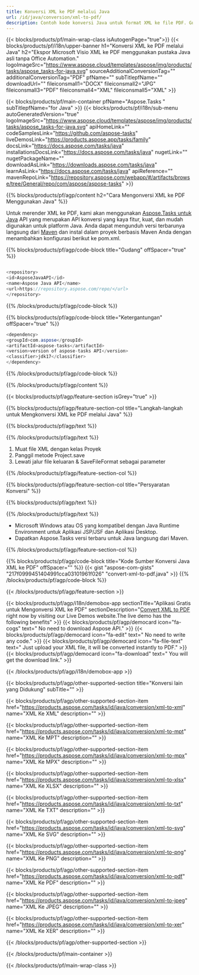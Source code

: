 ```yaml
---
title: Konversi XML ke PDF melalui Java 
url: /id/java/conversion/xml-to-pdf/ 
description: Contoh kode konversi Java untuk format XML ke file PDF. Gunakan kode contoh ini untuk mengonversi XML ke PDF dalam aplikasi berbasis Web atau Desktop Java apa pun.
---
```


{{< blocks/products/pf/main-wrap-class isAutogenPage="true">}}
{{< blocks/products/pf/i18n/upper-banner h1="Konversi XML ke PDF melalui Java" h2="Ekspor Microsoft Visio XML ke PDF menggunakan pustaka Java asli tanpa Office Automation." logoImageSrc="https://www.aspose.cloud/templates/aspose/img/products/tasks/aspose_tasks-for-java.svg" sourceAdditionalConversionTag="" additionalConversionTag="PDF" pfName="" subTitlepfName="" downloadUrl="" fileiconsmall1="DOCX" fileiconsmall2="JPG" fileiconsmall3="PDF" fileiconsmall4="XML" fileiconsmall5="XML" >}}

{{< blocks/products/pf/main-container pfName="Aspose.Tasks " subTitlepfName="for Java" >}}
{{< blocks/products/pf/i18n/sub-menu autoGeneratedVersion="true" logoImageSrc="https://www.aspose.cloud/templates/aspose/img/products/tasks/aspose_tasks-for-java.svg" apiHomeLink="" codeSamplesLink="https://github.com/aspose-tasks" liveDemosLink="https://products.aspose.app/tasks/family" docsLink="https://docs.aspose.com/tasks/java" installationsDocsLink="https://docs.aspose.com/tasks/java" nugetLink="" nugetPackageName="" downloadAsLink="https://downloads.aspose.com/tasks/java" learnAsLink="https://docs.aspose.com/tasks/java" apiReference="" mavenRepoLink="https://repository.aspose.com/webapp/#/artifacts/browse/tree/General/repo/com/aspose/aspose-tasks" >}}

{{% blocks/products/pf/agp/content h2="Cara Mengonversi XML ke PDF Menggunakan Java" %}}

Untuk merender XML ke PDF, kami akan menggunakan
 [Aspose.Tasks untuk Java](https://products.aspose.com/tasks/java)
 API yang merupakan API konversi yang kaya fitur, kuat, dan mudah digunakan untuk platform Java. Anda dapat mengunduh versi terbarunya langsung dari
 [Maven](https://repository.aspose.com/webapp/#/artifacts/browse/tree/General/repo/com/aspose/aspose-tasks)
 dan instal dalam proyek berbasis Maven Anda dengan menambahkan konfigurasi berikut ke pom.xml.

{{% blocks/products/pf/agp/code-block title="Gudang" offSpacer="true" %}}

```cs

<repository>
<id>AsposeJavaAPI</id>
<name>Aspose Java API</name>
<url>https://repository.aspose.com/repo/</url>
</repository>

```

{{% /blocks/products/pf/agp/code-block %}}

{{% blocks/products/pf/agp/code-block title="Ketergantungan" offSpacer="true" %}}

```cs
<dependency>
<groupId>com.aspose</groupId>
<artifactId>aspose-tasks</artifactId>
<version>version of aspose-tasks API</version>
<classifier>jdk17</classifier>
</dependency>

```

{{% /blocks/products/pf/agp/code-block %}}

{{% /blocks/products/pf/agp/content %}}

{{< blocks/products/pf/agp/feature-section isGrey="true" >}}

{{% blocks/products/pf/agp/feature-section-col title="Langkah-langkah untuk Mengkonversi XML ke PDF melalui Java" %}}

{{% blocks/products/pf/agp/text %}}

{{% /blocks/products/pf/agp/text %}}

1. Muat file XML dengan kelas Proyek
1. Panggil metode Project.save
1. Lewati jalur file keluaran & SaveFileFormat sebagai parameter

{{% /blocks/products/pf/agp/feature-section-col %}}

{{% blocks/products/pf/agp/feature-section-col title="Persyaratan Konversi" %}}

{{% blocks/products/pf/agp/text %}}

{{% /blocks/products/pf/agp/text %}}

- Microsoft Windows atau OS yang kompatibel dengan Java Runtime Environment untuk Aplikasi JSP/JSF dan Aplikasi Desktop.
- Dapatkan Aspose.Tasks versi terbaru untuk Java langsung dari Maven.

{{% /blocks/products/pf/agp/feature-section-col %}}

{{% blocks/products/pf/agp/code-block title="Kode Sumber Konversi Java XML ke PDF" offSpacer="" %}}
{{< gist "aspose-com-gists" "217f0999451404991cca03101961f026" "convert-xml-to-pdf.java" >}}
{{% /blocks/products/pf/agp/code-block %}}

{{< /blocks/products/pf/agp/feature-section >}}

<!-- aboutfile Starts -->

{{< blocks/products/pf/agp/i18n/demobox-app sectionTitle="Aplikasi Gratis untuk Mengonversi XML ke PDF" sectionDescription="[Convert XML to PDF](https://products.aspose.app/tasks/conversion/xml-to-pdf) right now by visiting our Live Demos website.The live demo has the following benefits" >}}
        {{< blocks/products/pf/agp/democard icon="fa-cogs" text=" No need to download Aspose API." >}}
        {{< blocks/products/pf/agp/democard icon="fa-edit" text=" No need to write any code." >}}
        {{< blocks/products/pf/agp/democard icon="fa-file-text" text=" Just upload your XML file, it will be converted instantly to PDF." >}}
        {{< blocks/products/pf/agp/democard icon="fa-download" text=" You will get the download link." >}}

{{< /blocks/products/pf/agp/i18n/demobox-app >}}

<!-- aboutfile Ends -->

{{< blocks/products/pf/agp/other-supported-section title="Konversi lain yang Didukung" subTitle="" >}}

{{< blocks/products/pf/agp/other-supported-section-item href="https://products.aspose.com/tasks/id/java/conversion/xml-to-xml" name="XML Ke XML" description="" >}}

{{< blocks/products/pf/agp/other-supported-section-item href="https://products.aspose.com/tasks/id/java/conversion/xml-to-mpt" name="XML Ke MPT" description="" >}}

{{< blocks/products/pf/agp/other-supported-section-item href="https://products.aspose.com/tasks/id/java/conversion/xml-to-mpx" name="XML Ke MPX" description="" >}}

{{< blocks/products/pf/agp/other-supported-section-item href="https://products.aspose.com/tasks/id/java/conversion/xml-to-xlsx" name="XML Ke XLSX" description="" >}}

{{< blocks/products/pf/agp/other-supported-section-item href="https://products.aspose.com/tasks/id/java/conversion/xml-to-txt" name="XML Ke TXT" description="" >}}

{{< blocks/products/pf/agp/other-supported-section-item href="https://products.aspose.com/tasks/id/java/conversion/xml-to-svg" name="XML Ke SVG" description="" >}}

{{< blocks/products/pf/agp/other-supported-section-item href="https://products.aspose.com/tasks/id/java/conversion/xml-to-png" name="XML Ke PNG" description="" >}}

{{< blocks/products/pf/agp/other-supported-section-item href="https://products.aspose.com/tasks/id/java/conversion/xml-to-pdf" name="XML Ke PDF" description="" >}}

{{< blocks/products/pf/agp/other-supported-section-item href="https://products.aspose.com/tasks/id/java/conversion/xml-to-jpeg" name="XML Ke JPEG" description="" >}}

{{< blocks/products/pf/agp/other-supported-section-item href="https://products.aspose.com/tasks/id/java/conversion/xml-to-xer" name="XML Ke XER" description="" >}}



{{< /blocks/products/pf/agp/other-supported-section >}}

{{< /blocks/products/pf/main-container >}}
    
{{< /blocks/products/pf/main-wrap-class >}}